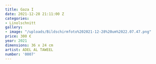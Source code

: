 ```yaml
---
title: Gaza I
date: 2021-12-28 21:11:00 Z
categories:
- Linolschnitt
gallery:
- image: "/uploads/Bildschirmfoto%202021-12-28%20um%2022.07.47.png"
price: 300 €
year: 2021
dimensions: 36 x 24 cm
artist: ADEL AL TAWEEL
number: '0007'
---
```


